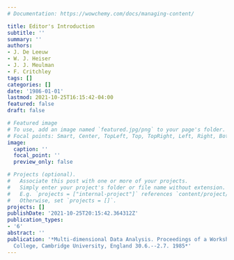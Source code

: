 ```yaml
---
# Documentation: https://wowchemy.com/docs/managing-content/

title: Editor's Introduction
subtitle: ''
summary: ''
authors:
- J. De Leeuw
- W. J. Heiser
- J. J. Meulman
- F. Critchley
tags: []
categories: []
date: '1986-01-01'
lastmod: 2021-10-25T16:15:42-04:00
featured: false
draft: false

# Featured image
# To use, add an image named `featured.jpg/png` to your page's folder.
# Focal points: Smart, Center, TopLeft, Top, TopRight, Left, Right, BottomLeft, Bottom, BottomRight.
image:
  caption: ''
  focal_point: ''
  preview_only: false

# Projects (optional).
#   Associate this post with one or more of your projects.
#   Simply enter your project's folder or file name without extension.
#   E.g. `projects = ["internal-project"]` references `content/project/deep-learning/index.md`.
#   Otherwise, set `projects = []`.
projects: []
publishDate: '2021-10-25T20:15:42.364312Z'
publication_types:
- '6'
abstract: ''
publication: '*Multi-dimensional Data Analysis. Proceedings of a Workshop, Pembroke
  College, Cambridge University, England 30.6.--2.7. 1985*'
---
```

